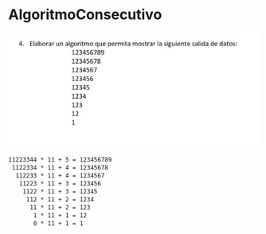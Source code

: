 # AlgoritmoConsecutivo

![Algoritmo.jpg](./Algooritmo.JPG)

```
11223344 * 11 + 5 = 123456789
 1122334 * 11 + 4 = 12345678
  112233 * 11 + 4 = 1234567
   11223 * 11 + 3 = 123456
    1122 * 11 + 3 = 12345
     112 * 11 + 2 = 1234
      11 * 11 + 2 = 123
       1 * 11 + 1 = 12
       0 * 11 + 1 = 1
```